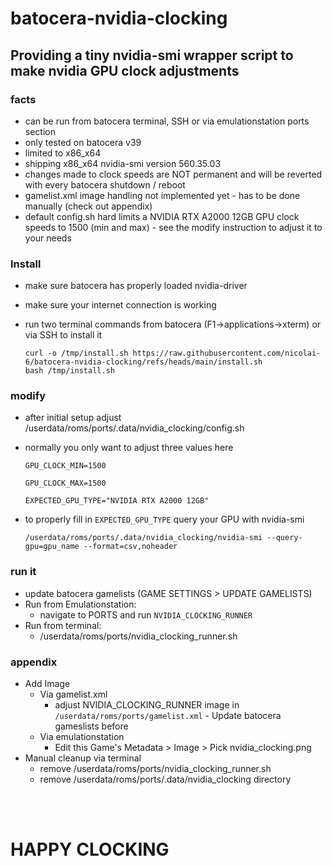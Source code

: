 # batocera-nvidia-clocking

## Providing a tiny nvidia-smi wrapper script to make nvidia GPU clock adjustments
### facts
* can be run from batocera terminal, SSH or via emulationstation ports section
* only tested on batocera v39
* limited to x86_x64
* shipping x86_x64 nvidia-smi version 560.35.03
* changes made to clock speeds are NOT permanent and will be reverted with every batocera shutdown / reboot
* gamelist.xml image handling not implemented yet - has to be done manually (check out appendix)
* default config.sh hard limits a NVIDIA RTX A2000 12GB GPU clock speeds to 1500 (min and max) - see the modify instruction to adjust it to your needs

### Install
* make sure batocera has properly loaded nvidia-driver
* make sure your internet connection is working
* run two terminal commands from batocera (F1->applications->xterm) or via SSH to install it

    ```
    curl -o /tmp/install.sh https://raw.githubusercontent.com/nicolai-6/batocera-nvidia-clocking/refs/heads/main/install.sh
    bash /tmp/install.sh
    ```

### modify
* after initial setup adjust /userdata/roms/ports/.data/nvidia_clocking/config.sh
* normally you only want to adjust three values here

    ``` GPU_CLOCK_MIN=1500 ```

    ``` GPU_CLOCK_MAX=1500 ```

    ``` EXPECTED_GPU_TYPE="NVIDIA RTX A2000 12GB" ```

* to properly fill in ``` EXPECTED_GPU_TYPE ``` query your GPU with nvidia-smi

    ```/userdata/roms/ports/.data/nvidia_clocking/nvidia-smi --query-gpu=gpu_name --format=csv,noheader```

### run it
* update batocera gamelists (GAME SETTINGS > UPDATE GAMELISTS)
* Run from Emulationstation:
    * navigate to PORTS and run ``` NVIDIA_CLOCKING_RUNNER ```
* Run from terminal:
    * /userdata/roms/ports/nvidia_clocking_runner.sh

### appendix
* Add Image
    * Via gamelist.xml
        * adjust NVIDIA_CLOCKING_RUNNER image in ``` /userdata/roms/ports/gamelist.xml ``` - Update batocera gameslists before
    * Via emulationstation
        * Edit this Game's Metadata > Image > Pick nvidia_clocking.png
* Manual cleanup via terminal
    * remove /userdata/roms/ports/nvidia_clocking_runner.sh
    * remove /userdata/roms/ports/.data/nvidia_clocking directory

</br>
</br>

# HAPPY CLOCKING

